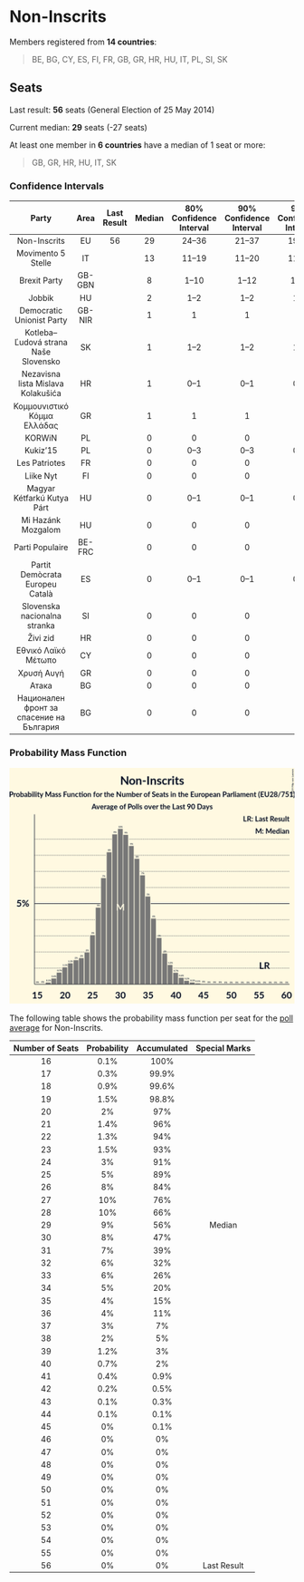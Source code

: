 # Non-Inscrits

Members registered from **14 countries**:

> BE, BG, CY, ES, FI, FR, GB, GR, HR, HU, IT, PL, SI, SK

## Seats

Last result: **56** seats (General Election of 25 May 2014)

Current median: **29** seats (-27 seats)

At least one member in **6 countries** have a median of 1 seat or more:

> GB, GR, HR, HU, IT, SK

### Confidence Intervals

| Party | Area | Last Result | Median | 80% Confidence Interval | 90% Confidence Interval | 95% Confidence Interval | 99% Confidence Interval |
|:-----:|:----:|:-----------:|:------:|:-----------------------:|:-----------------------:|:-----------------------:|:-----------------------:|
| Non-Inscrits | EU | 56 | 29 | 24–36 | 21–37 | 19–39 | 18–41 |
| Movimento 5 Stelle | IT | | 13 | 11–19 | 11–20 | 11–21 | 10–21 |
| Brexit Party | GB-GBN | | 8 | 1–10 | 1–12 | 1–13 | 0–16 |
| Jobbik | HU | | 2 | 1–2 | 1–2 | 1–2 | 1–3 |
| Democratic Unionist Party | GB-NIR | | 1 | 1 | 1 | 1 | 1 |
| Kotleba–Ľudová strana Naše Slovensko | SK | | 1 | 1–2 | 1–2 | 1–2 | 1–2 |
| Nezavisna lista Mislava Kolakušića | HR | | 1 | 0–1 | 0–1 | 0–1 | 0–1 |
| Κομμουνιστικό Κόμμα Ελλάδας | GR | | 1 | 1 | 1 | 1 | 1 |
| KORWiN | PL | | 0 | 0 | 0 | 0 | 0–3 |
| Kukiz’15 | PL | | 0 | 0–3 | 0–3 | 0–4 | 0–4 |
| Les Patriotes | FR | | 0 | 0 | 0 | 0 | 0 |
| Liike Nyt | FI | | 0 | 0 | 0 | 0 | 0 |
| Magyar Kétfarkú Kutya Párt | HU | | 0 | 0–1 | 0–1 | 0–1 | 0–1 |
| Mi Hazánk Mozgalom | HU | | 0 | 0 | 0 | 0 | 0–1 |
| Parti Populaire | BE-FRC | | 0 | 0 | 0 | 0 | 0 |
| Partit Demòcrata Europeu Català | ES | | 0 | 0–1 | 0–1 | 0–1 | 0–1 |
| Slovenska nacionalna stranka | SI | | 0 | 0 | 0 | 0 | 0 |
| Živi zid | HR | | 0 | 0 | 0 | 0 | 0 |
| Εθνικό Λαϊκό Μέτωπο | CY | | 0 | 0 | 0 | 0 | 0 |
| Χρυσή Αυγή | GR | | 0 | 0 | 0 | 0 | 0 |
| Атака | BG | | 0 | 0 | 0 | 0 | 0 |
| Национален фронт за спасение на България | BG | | 0 | 0 | 0 | 0 | 0 |

### Probability Mass Function

![Graph with seats probability mass function not yet produced](average-2019-09-30-seats-pmf-non-inscrits.png "Seats Probability Mass Function")

The following table shows the probability mass function per seat for the [poll average](average-2019-09-30.html) for Non-Inscrits.

| Number of Seats | Probability | Accumulated | Special Marks |
|:---------------:|:-----------:|:-----------:|:-------------:|
| 16 | 0.1% | 100% |  |
| 17 | 0.3% | 99.9% |  |
| 18 | 0.9% | 99.6% |  |
| 19 | 1.5% | 98.8% |  |
| 20 | 2% | 97% |  |
| 21 | 1.4% | 96% |  |
| 22 | 1.3% | 94% |  |
| 23 | 1.5% | 93% |  |
| 24 | 3% | 91% |  |
| 25 | 5% | 89% |  |
| 26 | 8% | 84% |  |
| 27 | 10% | 76% |  |
| 28 | 10% | 66% |  |
| 29 | 9% | 56% | Median |
| 30 | 8% | 47% |  |
| 31 | 7% | 39% |  |
| 32 | 6% | 32% |  |
| 33 | 6% | 26% |  |
| 34 | 5% | 20% |  |
| 35 | 4% | 15% |  |
| 36 | 4% | 11% |  |
| 37 | 3% | 7% |  |
| 38 | 2% | 5% |  |
| 39 | 1.2% | 3% |  |
| 40 | 0.7% | 2% |  |
| 41 | 0.4% | 0.9% |  |
| 42 | 0.2% | 0.5% |  |
| 43 | 0.1% | 0.3% |  |
| 44 | 0.1% | 0.1% |  |
| 45 | 0% | 0.1% |  |
| 46 | 0% | 0% |  |
| 47 | 0% | 0% |  |
| 48 | 0% | 0% |  |
| 49 | 0% | 0% |  |
| 50 | 0% | 0% |  |
| 51 | 0% | 0% |  |
| 52 | 0% | 0% |  |
| 53 | 0% | 0% |  |
| 54 | 0% | 0% |  |
| 55 | 0% | 0% |  |
| 56 | 0% | 0% | Last Result |



